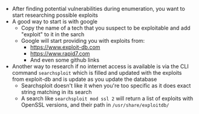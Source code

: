 - After finding potential vulnerabilities during enumeration, you want to start researching possible exploits
- A good way to start is with google
	- Copy the name of a tech that you suspect to be exploitable and add "exploit" to it in the sarch
	- Google will start providing you with exploits from:
		- https://www.exploit-db.com
		- https://www.rapid7.com
		- And even some github links
- Another way to research if no internet access is available is via the CLI command `searchsploit` which is filled and updated with the exploits from exploit-db and is update as you update the database
	- Searchsploit doesn't like it when you're too specific  as it does exact string matching in its search
	- A search like `searchsploit mod ssl 2` will return a list of exploits with OpenSSL versions, and their path in `/usr/share/exploitdb/`